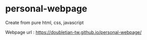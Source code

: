 # personal-webpage
Create from pure html, css, javascript

Webpage url : https://doubletian-tw.github.io/personal-webpage/
